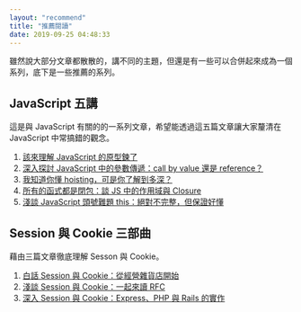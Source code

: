 ```yaml
---
layout: "recommend"
title: "推薦閱讀"
date: 2019-09-25 04:48:33
---
```


雖然說大部分文章都散散的，講不同的主題，但還是有一些可以合併起來成為一個系列，底下是一些推薦的系列。

## JavaScript 五講

這是與 JavaScript 有關的的一系列文章，希望能透過這五篇文章讓大家釐清在 JavaScript 中常搞錯的觀念。

1. [該來理解 JavaScript 的原型鍊了](/2017/08/27/the-javascripts-prototype-chain/)
2. [深入探討 JavaScript 中的參數傳遞：call by value 還是 reference？](/2018/06/23/javascript-call-by-value-or-reference/)
3. [我知道你懂 hoisting，可是你了解到多深？](/2018/11/10/javascript-hoisting-and-tdz/)
4. [所有的函式都是閉包：談 JS 中的作用域與 Closure](/2018/12/08/javascript-closure/)
5. [淺談 JavaScript 頭號難題 this：絕對不完整，但保證好懂](/2019/02/23/javascript-what-is-this/)

## Session 與 Cookie 三部曲

藉由三篇文章徹底理解 Sesson 與 Cookie。

1. [白話 Session 與 Cookie：從經營雜貨店開始](https://medium.com/@hulitw/session-and-cookie-15e47ed838bc)
2. [淺談 Session 與 Cookie：一起來讀 RFC](/2019/08/09/session-and-cookie-part2/)
3. [深入 Session 與 Cookie：Express、PHP 與 Rails 的實作](/2019/08/09/session-and-cookie-part3/)
